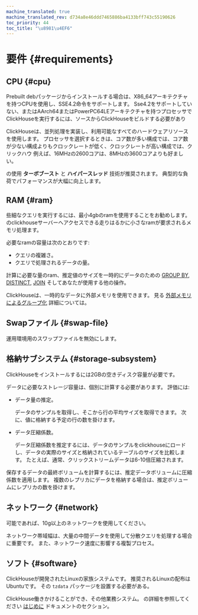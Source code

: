 ```yaml
---
machine_translated: true
machine_translated_rev: d734a8e46ddd7465886ba4133bff743c55190626
toc_priority: 44
toc_title: "\u8981\u4EF6"
---
```


# 要件 {#requirements}

## CPU {#cpu}

Prebuilt debパッケージからインストールする場合は、X86\_64アーキテクチャを持つCPUを使用し、SSE4.2命令をサポートします。 Sse4.2をサポートしていない、またはAArch64またはPowerPC64LEアーキテクチャを持つプロセッサでClickHouseを実行するには、ソースからClickHouseをビルドする必要があり

ClickHouseは、並列処理を実装し、利用可能なすべてのハードウェアリソースを使用します。 プロセッサを選択するときは、コア数が多い構成では、コア数が少ない構成よりもクロックレートが低く、クロックレートが高い構成では、クリックハウ 例えば、16MHzの2600コアは、8MHzの3600コアよりも好ましい。

の使用 **ターボブースト** と **ハイパースレッド** 技術が推奨されます。 典型的な負荷でパフォーマンスが大幅に向上します。

## RAM {#ram}

些細なクエリを実行するには、最小4gbのramを使用することをお勧めします。 のclickhouseサーバーへアクセスできる走りはるかに小さなramが要求されるメモリ処理ます。

必要なramの容量は次のとおりです:

-   クエリの複雑さ。
-   クエリで処理されるデータの量。

計算に必要な量のram、推定値のサイズを一時的にデータのための [GROUP BY](../sql-reference/statements/select.md#select-group-by-clause), [DISTINCT](../sql-reference/statements/select.md#select-distinct), [JOIN](../sql-reference/statements/select.md#select-join) そしてあなたが使用する他の操作。

ClickHouseは、一時的なデータに外部メモリを使用できます。 見る [外部メモリによるグループ化](../sql-reference/statements/select.md#select-group-by-in-external-memory) 詳細については。

## Swapファイル {#swap-file}

運用環境用のスワップファイルを無効にします。

## 格納サブシステム {#storage-subsystem}

ClickHouseをインストールするには2GBの空きディスク容量が必要です。

データに必要なストレージ容量は、個別に計算する必要があります。 評価には:

-   データ量の推定。

    データのサンプルを取得し、そこから行の平均サイズを取得できます。 次に、値に格納する予定の行の数を掛けます。

-   データ圧縮係数。

    データ圧縮係数を推定するには、データのサンプルをclickhouseにロードし、データの実際のサイズと格納されているテーブルのサイズを比較します。 たとえば、通常、クリックストリームデータは6-10倍圧縮されます。

保存するデータの最終ボリュームを計算するには、推定データボリュームに圧縮係数を適用します。 複数のレプリカにデータを格納する場合は、推定ボリュームにレプリカの数を掛けます。

## ネットワーク {#network}

可能であれば、10g以上のネットワークを使用してください。

ネットワーク帯域幅は、大量の中間データを使用して分散クエリを処理する場合に重要です。 また、ネットワーク速度に影響する複製プロセス。

## ソフト {#software}

ClickHouseが開発されたLinuxの家族システムです。 推奨されるLinuxの配布はUbuntuです。 その `tzdata` パッケージを設置する必要がある。

ClickHouse働きかけることができ、その他業務システム。 の詳細を参照してください [はじめに](../getting-started/index.md) ドキュメントのセクション。
